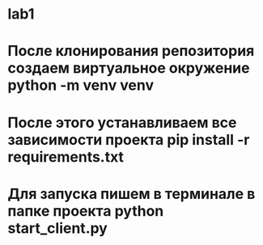 # lab1

# После клонирования репозитория создаем виртуальное окружение python -m venv venv
# После этого устанавливаем все зависимости проекта pip install -r requirements.txt
# Для запуска пишем в терминале в папке проекта python start_client.py
